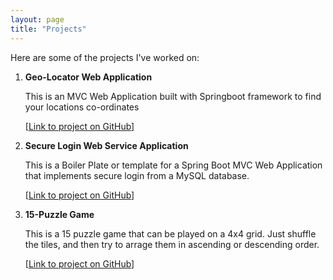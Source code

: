 ```yaml
---
layout: page
title: "Projects"
---
```

<!-- # Projects -->
Here are some of the projects I've worked on:

1. **Geo-Locator Web Application**
   
   This is an MVC Web Application built with Springboot framework to find your locations co-ordinates
   
   [[Link to project on GitHub](https://github.com/danielisangedighi/GeoLocator)]
   

2. **Secure Login Web Service Application**

   This is a Boiler Plate or template for a Spring Boot MVC Web Application that implements secure login from a MySQL database.

   [[Link to project on GitHub](https://github.com/danielisangedighi/login-securitychasis)]


3. **15-Puzzle Game**

   This is a 15 puzzle game that can be played on a 4x4 grid.
   Just shuffle the tiles, and then try to arrage them in ascending or descending order.

   [[Link to project on GitHub](https://github.com/isangedighidaniel/15PuzzleGame)]


<!--
X. **Project 2**
   Description: [Brief description]
   Link: [Link to project]

-->

